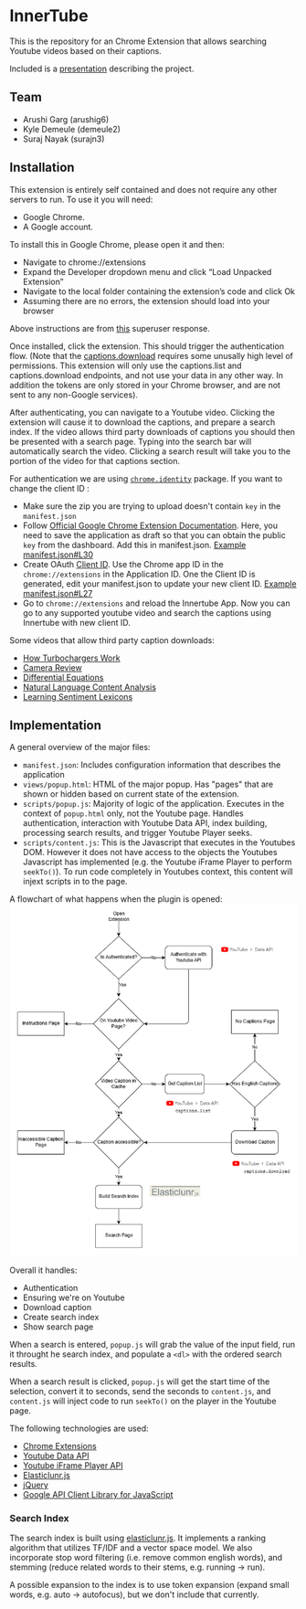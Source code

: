 # InnerTube

This is the repository for an Chrome Extension that allows searching Youtube videos based on their captions.

Included is a [presentation](presentation.pdf) describing the project.

## Team
- Arushi Garg (arushig6)​
- Kyle Demeule (demeule2)​
- Suraj Nayak (surajn3)

## Installation

This extension is entirely self contained and does not require any other servers to run. To use it you will need:
- Google Chrome.
- A Google account.

To install this in Google Chrome, please open it and then:
- Navigate to chrome://extensions​
- Expand the Developer dropdown menu and click “Load Unpacked Extension”​
- Navigate to the local folder containing the extension’s code and click Ok​
- Assuming there are no errors, the extension should load into your browser

Above instructions are from [this](https://superuser.com/questions/247651/how-does-one-install-an-extension-for-chrome-browser-from-the-local-file-system) superuser response.

Once installed, click the extension. This should trigger the authentication flow. (Note that the [captions.download](https://developers.google.com/youtube/v3/docs/captions/download) requires some unusally high level of permissions. This extension will only use the captions.list and captions.download endpoints, and not use your data in any other way. In addition the tokens are only stored in your Chrome browser, and are not sent to any non-Google services).

After authenticating, you can navigate to a Youtube video. Clicking the extension will cause it to download the captions, and prepare a search index. If the video allows third party downloads of captions you should then be presented with a search page. Typing into the search bar will automatically search the video. Clicking a search result will take you to the portion of the video for that captions section.

For authentication we are using [`chrome.identity`](https://developer.chrome.com/apps/identity) package. If you want to change the client ID :

- Make sure the zip you are trying to upload doesn't contain `key` in the `manifest.json`
- Follow [Official Google Chrome Extension Documentation](https://developer.chrome.com/extensions/tut_oauth#upload_to_dashboard). Here, you need to save the application as draft so that you can obtain the public `key` from the dashboard. Add this in manifest.json. [Example manifest.json#L30](https://github.com/kyledemeule/innertube/blob/672d5c64f555cbd6b23626fe0fd7f3a80cd3bc03/manifest.json#L30)
- Create OAuth [Client ID](https://developer.chrome.com/extensions/tut_oauth#oauth_client). Use the Chrome app ID in the `chrome://extensions` in the Application ID. One the Client ID is generated, edit your manifest.json to update your new client ID. [Example manifest.json#L27](https://github.com/kyledemeule/innertube/blob/672d5c64f555cbd6b23626fe0fd7f3a80cd3bc03/manifest.json#L27)
- Go to `chrome://extensions` and reload the Innertube App. Now you can go to any supported youtube video and search the captions using Innertube with new client ID.


Some videos that allow third party caption downloads:
- [How Turbochargers Work](https://www.youtube.com/watch?v=zenMEj0cAC4)
- [Camera Review](https://www.youtube.com/watch?v=70F_S_s5fBw)
- [Differential Equations](https://www.youtube.com/watch?v=p_di4Zn4wz4)
- [Natural Language Content Analysis](https://www.youtube.com/watch?v=p_di4Zn4wz4)
- [Learning Sentiment Lexicons](https://www.youtube.com/watch?v=Ogm5E2JNCzg)

## Implementation

A general overview of the major files:
- `manifest.json`: Includes configuration information that describes the application
- `views/popup.html`: HTML of the major popup. Has "pages" that are shown or hidden based on current state of the extension.
- `scripts/popup.js`: Majority of logic of the application. Executes in the context of `popup.html` only, not the Youtube page. Handles authentication, interaction with Youtube Data API, index building, processing search results, and trigger Youtube Player seeks.
- `scripts/content.js`: This is the Javascript that executes in the Youtubes DOM. However it does not have access to the objects the Youtubes Javascript has implemented (e.g. the Youtube iFrame Player to perform `seekTo()`). To run code completely in Youtubes context, this content will injext scripts in to the page.

A flowchart of what happens when the plugin is opened:
![open flow](images/flow.png "Open Flow")

Overall it handles:
- Authentication
- Ensuring we're on Youtube
- Download caption
- Create search index
- Show search page

When a search is entered, `popup.js` will grab the value of the input field, run it throught he search index, and populate a `<dl>` with the ordered search results.

When a search result is clicked, `popup.js` will get the start time of the selection, convert it to seconds, send the seconds to `content.js`, and `content.js` will inject code to run `seekTo()` on the player in the Youtube page.

The following technologies are used:
- [Chrome Extensions](https://developer.chrome.com/extensions/devguide)
- [Youtube Data API](https://developers.google.com/youtube/v3)
- [Youtube iFrame Player API](https://developers.google.com/youtube/iframe_api_reference)
- [Elasticlunr.js](http://elasticlunr.com/)
- [jQuery](https://jquery.com/)
- [Google API Client Library for JavaScript](https://github.com/google/google-api-javascript-client)

### Search Index


The search index is built using [elasticlunr.js](http://elasticlunr.com/). It implements a ranking algorithm that utilizes TF/IDF and a vector space model. We also incorporate stop word filtering (i.e. remove common english words), and stemming (reduce related words to their stems, e.g. running -> run).

A possible expansion to the index is to use token expansion (expand small words, e.g. auto -> autofocus), but we don't include that currently.

